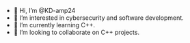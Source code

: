 - 👋 Hi, I’m @KD-amp24
- 👀 I’m interested in cybersecurity and software development.
- 🌱 I’m currently learning C++.
- 💞️ I’m looking to collaborate on C++ projects.


<!---
KD-amp24/KD-amp24 is a ✨ special ✨ repository because its `README.md` (this file) appears on your GitHub profile.
You can click the Preview link to take a look at your changes.
--->
